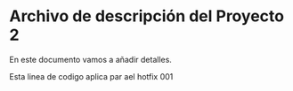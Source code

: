 # Archivo de descripción del Proyecto 2
En este documento vamos a añadir detalles.

Esta linea de codigo aplica par ael hotfix 001